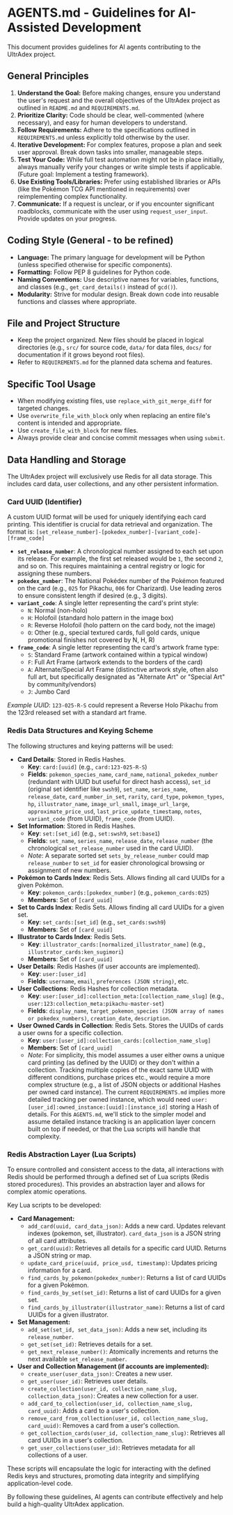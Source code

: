 # AGENTS.md - Guidelines for AI-Assisted Development

This document provides guidelines for AI agents contributing to the UltrAdex project.

## General Principles

1.  **Understand the Goal:** Before making changes, ensure you understand the user's request and the overall objectives of the UltrAdex project as outlined in `README.md` and `REQUIREMENTS.md`.
2.  **Prioritize Clarity:** Code should be clear, well-commented (where necessary), and easy for human developers to understand.
3.  **Follow Requirements:** Adhere to the specifications outlined in `REQUIREMENTS.md` unless explicitly told otherwise by the user.
4.  **Iterative Development:** For complex features, propose a plan and seek user approval. Break down tasks into smaller, manageable steps.
5.  **Test Your Code:** While full test automation might not be in place initially, always manually verify your changes or write simple tests if applicable. (Future goal: Implement a testing framework).
6.  **Use Existing Tools/Libraries:** Prefer using established libraries or APIs (like the Pokémon TCG API mentioned in requirements) over reimplementing complex functionality.
7.  **Communicate:** If a request is unclear, or if you encounter significant roadblocks, communicate with the user using `request_user_input`. Provide updates on your progress.

## Coding Style (General - to be refined)

*   **Language:** The primary language for development will be Python (unless specified otherwise for specific components).
*   **Formatting:** Follow PEP 8 guidelines for Python code.
*   **Naming Conventions:** Use descriptive names for variables, functions, and classes (e.g., `get_card_details()` instead of `gcd()`).
*   **Modularity:** Strive for modular design. Break down code into reusable functions and classes where appropriate.

## File and Project Structure

*   Keep the project organized. New files should be placed in logical directories (e.g., `src/` for source code, `data/` for data files, `docs/` for documentation if it grows beyond root files).
*   Refer to `REQUIREMENTS.md` for the planned data schema and features.

## Specific Tool Usage

*   When modifying existing files, use `replace_with_git_merge_diff` for targeted changes.
*   Use `overwrite_file_with_block` only when replacing an entire file's content is intended and appropriate.
*   Use `create_file_with_block` for new files.
*   Always provide clear and concise commit messages when using `submit`.

## Data Handling and Storage

The UltrAdex project will exclusively use Redis for all data storage. This includes card data, user collections, and any other persistent information.

### Card UUID (Identifier)

A custom UUID format will be used for uniquely identifying each card printing. This identifier is crucial for data retrieval and organization. The format is: `[set_release_number]-[pokedex_number]-[variant_code]-[frame_code]`

*   **`set_release_number`**: A chronological number assigned to each set upon its release. For example, the first set released would be `1`, the second `2`, and so on. This requires maintaining a central registry or logic for assigning these numbers.
*   **`pokedex_number`**: The National Pokédex number of the Pokémon featured on the card (e.g., `025` for Pikachu, `006` for Charizard). Use leading zeros to ensure consistent length if desired (e.g., 3 digits).
*   **`variant_code`**: A single letter representing the card's print style:
    *   `N`: Normal (non-holo)
    *   `H`: Holofoil (standard holo pattern in the image box)
    *   `R`: Reverse Holofoil (holo pattern on the card body, not the image)
    *   `O`: Other (e.g., special textured cards, full gold cards, unique promotional finishes not covered by N, H, R)
*   **`frame_code`**: A single letter representing the card's artwork frame type:
    *   `S`: Standard Frame (artwork contained within a typical window)
    *   `F`: Full Art Frame (artwork extends to the borders of the card)
    *   `A`: Alternate/Special Art Frame (distinctive artwork style, often also full art, but specifically designated as "Alternate Art" or "Special Art" by community/vendors)
    *   `J`: Jumbo Card

*Example UUID*: `123-025-R-S` could represent a Reverse Holo Pikachu from the 123rd released set with a standard art frame.

### Redis Data Structures and Keying Scheme

The following structures and keying patterns will be used:

*   **Card Details**: Stored in Redis Hashes.
    *   **Key**: `card:[uuid]` (e.g., `card:123-025-R-S`)
    *   **Fields**: `pokemon_species_name`, `card_name`, `national_pokedex_number` (redundant with UUID but useful for direct hash access), `set_id` (original set identifier like `swsh9`), `set_name`, `series_name`, `release_date`, `card_number_in_set`, `rarity`, `card_type`, `pokemon_types`, `hp`, `illustrator_name`, `image_url_small`, `image_url_large`, `approximate_price_usd`, `last_price_update_timestamp`, `notes`, `variant_code` (from UUID), `frame_code` (from UUID).
*   **Set Information**: Stored in Redis Hashes.
    *   **Key**: `set:[set_id]` (e.g., `set:swsh9`, `set:base1`)
    *   **Fields**: `set_name`, `series_name`, `release_date`, `release_number` (the chronological `set_release_number` used in the card UUID).
    *   *Note*: A separate sorted set `sets_by_release_number` could map `release_number` to `set_id` for easier chronological browsing or assignment of new numbers.
*   **Pokémon to Cards Index**: Redis Sets. Allows finding all card UUIDs for a given Pokémon.
    *   **Key**: `pokemon_cards:[pokedex_number]` (e.g., `pokemon_cards:025`)
    *   **Members**: Set of `[card_uuid]`
*   **Set to Cards Index**: Redis Sets. Allows finding all card UUIDs for a given set.
    *   **Key**: `set_cards:[set_id]` (e.g., `set_cards:swsh9`)
    *   **Members**: Set of `[card_uuid]`
*   **Illustrator to Cards Index**: Redis Sets.
    *   **Key**: `illustrator_cards:[normalized_illustrator_name]` (e.g., `illustrator_cards:ken_sugimori`)
    *   **Members**: Set of `[card_uuid]`
*   **User Details**: Redis Hashes (if user accounts are implemented).
    *   **Key**: `user:[user_id]`
    *   **Fields**: `username`, `email`, `preferences (JSON string)`, etc.
*   **User Collections**: Redis Hashes for collection metadata.
    *   **Key**: `user:[user_id]:collection_meta:[collection_name_slug]` (e.g., `user:123:collection_meta:pikachu-master-set`)
    *   **Fields**: `display_name`, `target_pokemon_species (JSON array of names or pokedex_numbers)`, `creation_date`, `description`.
*   **User Owned Cards in Collection**: Redis Sets. Stores the UUIDs of cards a user owns for a specific collection.
    *   **Key**: `user:[user_id]:collection_cards:[collection_name_slug]`
    *   **Members**: Set of `[card_uuid]`
    *   *Note*: For simplicity, this model assumes a user either owns a unique card printing (as defined by the UUID) or they don't within a collection. Tracking multiple copies of the exact same UUID with different conditions, purchase prices etc., would require a more complex structure (e.g., a list of JSON objects or additional Hashes per owned card instance). The current `REQUIREMENTS.md` implies more detailed tracking per owned instance, which would need `user:[user_id]:owned_instance:[uuid]:[instance_id]` storing a Hash of details. For this `AGENTS.md`, we'll stick to the simpler model and assume detailed instance tracking is an application layer concern built on top if needed, or that the Lua scripts will handle that complexity.

### Redis Abstraction Layer (Lua Scripts)

To ensure controlled and consistent access to the data, all interactions with Redis should be performed through a defined set of Lua scripts (Redis stored procedures). This provides an abstraction layer and allows for complex atomic operations.

Key Lua scripts to be developed:

*   **Card Management:**
    *   `add_card(uuid, card_data_json)`: Adds a new card. Updates relevant indexes (pokemon, set, illustrator). `card_data_json` is a JSON string of all card attributes.
    *   `get_card(uuid)`: Retrieves all details for a specific card UUID. Returns a JSON string or map.
    *   `update_card_price(uuid, price_usd, timestamp)`: Updates pricing information for a card.
    *   `find_cards_by_pokemon(pokedex_number)`: Returns a list of card UUIDs for a given Pokémon.
    *   `find_cards_by_set(set_id)`: Returns a list of card UUIDs for a given set.
    *   `find_cards_by_illustrator(illustrator_name)`: Returns a list of card UUIDs for a given illustrator.
*   **Set Management:**
    *   `add_set(set_id, set_data_json)`: Adds a new set, including its `release_number`.
    *   `get_set(set_id)`: Retrieves details for a set.
    *   `get_next_release_number()`: Atomically increments and returns the next available `set_release_number`.
*   **User and Collection Management (if accounts are implemented):**
    *   `create_user(user_data_json)`: Creates a new user.
    *   `get_user(user_id)`: Retrieves user details.
    *   `create_collection(user_id, collection_name_slug, collection_data_json)`: Creates a new collection for a user.
    *   `add_card_to_collection(user_id, collection_name_slug, card_uuid)`: Adds a card to a user's collection.
    *   `remove_card_from_collection(user_id, collection_name_slug, card_uuid)`: Removes a card from a user's collection.
    *   `get_collection_cards(user_id, collection_name_slug)`: Retrieves all card UUIDs in a user's collection.
    *   `get_user_collections(user_id)`: Retrieves metadata for all collections of a user.

These scripts will encapsulate the logic for interacting with the defined Redis keys and structures, promoting data integrity and simplifying application-level code.

By following these guidelines, AI agents can contribute effectively and help build a high-quality UltrAdex application.
